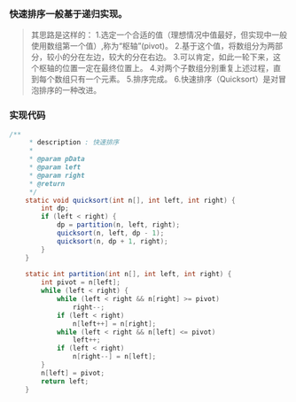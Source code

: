 ### 快速排序一般基于递归实现。
>其思路是这样的：
1.选定一个合适的值（理想情况中值最好，但实现中一般使用数组第一个值）,称为“枢轴”(pivot)。
2.基于这个值，将数组分为两部分，较小的分在左边，较大的分在右边。
3.可以肯定，如此一轮下来，这个枢轴的位置一定在最终位置上。
4.对两个子数组分别重复上述过程，直到每个数组只有一个元素。
5.排序完成。
6.快速排序（Quicksort）是对冒泡排序的一种改进。

### 实现代码
```java
/**
     * description : 快速排序
     *
     * @param pData
     * @param left
     * @param right
     * @return
     */
    static void quicksort(int n[], int left, int right) {
        int dp;
        if (left < right) {
            dp = partition(n, left, right);
            quicksort(n, left, dp - 1);
            quicksort(n, dp + 1, right);
        }
    }
 
    static int partition(int n[], int left, int right) {
        int pivot = n[left];
        while (left < right) {
            while (left < right && n[right] >= pivot)
                right--;
            if (left < right)
                n[left++] = n[right];
            while (left < right && n[left] <= pivot)
                left++;
            if (left < right)
                n[right--] = n[left];
        }
        n[left] = pivot;
        return left;
    }
```







